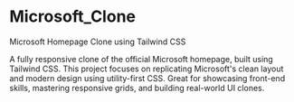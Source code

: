 # Microsoft_Clone

Microsoft Homepage Clone using Tailwind CSS

A fully responsive clone of the official Microsoft homepage, built using Tailwind CSS. This project focuses on replicating Microsoft's clean layout and modern design using utility-first CSS. Great for showcasing front-end skills, mastering responsive grids, and building real-world UI clones.
